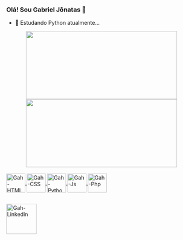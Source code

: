### Olá! Sou Gabriel Jônatas 👋

- 🌱 Estudando Python atualmente...

<div align="center">
  <a href="https://github.com/bhryel">
  <img height="180em" width="400em" src="https://github-readme-stats.vercel.app/api?username=bhryel&show_icons=true&theme=dark&include_all_commits=true&count_private=true"/>
  <img height="180em" width="400em" src="https://github-readme-stats.vercel.app/api/top-langs/?username=bhryel&layout=compact&langs_count=7&theme=dark"/>
</div>
  
<div style="display: inline_block"><br>
  <img align="center" alt="Gah-HTML" width="50" src="https://cdn.jsdelivr.net/gh/devicons/devicon/icons/html5/html5-original-wordmark.svg" />
  <img align="center" alt="Gah-CSS" width="50" src="https://cdn.jsdelivr.net/gh/devicons/devicon/icons/css3/css3-original-wordmark.svg" />
  <img align="center" alt="Gah-Python" width="50" src="https://cdn.jsdelivr.net/gh/devicons/devicon/icons/python/python-original-wordmark.svg" />
  <img align="center" alt="Gah-Js" width="50" src="https://cdn.jsdelivr.net/gh/devicons/devicon/icons/javascript/javascript-original.svg" />
  <img align="center" alt="Gah-Php" width="50" src="https://cdn.jsdelivr.net/gh/devicons/devicon/icons/php/php-original.svg" />
</div>

##

<div style="display: inline_block">
  <a href="https://www.linkedin.com/in/gabriel-j%C3%B4natas-9b98b6103/" target="_blank"><img align="center" alt="Gah-Linkedin" width="80" src="https://cdn.jsdelivr.net/gh/devicons/devicon/icons/linkedin/linkedin-original-wordmark.svg" /></a>
</div>
